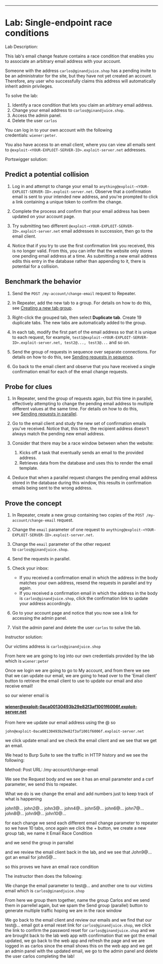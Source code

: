 
---

# Lab: Single-endpoint race conditions

Lab Description:

This lab's email change feature contains a race condition that enables you to associate an arbitrary email address with your account.

Someone with the address `carlos@ginandjuice.shop` has a pending invite to be an administrator for the site, but they have not yet created an account. Therefore, any user who successfully claims this address will automatically inherit admin privileges.

To solve the lab:

1. Identify a race condition that lets you claim an arbitrary email address.
2. Change your email address to `carlos@ginandjuice.shop`.
3. Access the admin panel.
4. Delete the user `carlos`

You can log in to your own account with the following credentials: `wiener:peter`.

You also have access to an email client, where you can view all emails sent to `@exploit-<YOUR-EXPLOIT-SERVER-ID>.exploit-server.net` addresses.


Portswigger solution:

## Predict a potential collision

1. Log in and attempt to change your email to `anything@exploit-<YOUR-EXPLOIT-SERVER-ID>.exploit-server.net`. Observe that a confirmation email is sent to your intended new address, and you're prompted to click a link containing a unique token to confirm the change.
    
2. Complete the process and confirm that your email address has been updated on your account page.
    
3. Try submitting two different `@exploit-<YOUR-EXPLOIT-SERVER-ID>.exploit-server.net` email addresses in succession, then go to the email client.
    
4. Notice that if you try to use the first confirmation link you received, this is no longer valid. From this, you can infer that the website only stores one pending email address at a time. As submitting a new email address edits this entry in the database rather than appending to it, there is potential for a collision.
    

## Benchmark the behavior

1. Send the `POST /my-account/change-email` request to Repeater.
    
2. In Repeater, add the new tab to a group. For details on how to do this, see [Creating a new tab group](https://portswigger.net/burp/documentation/desktop/tools/repeater/groups#creating-a-new-tab-group).
    
3. Right-click the grouped tab, then select **Duplicate tab**. Create 19 duplicate tabs. The new tabs are automatically added to the group.
4. In each tab, modify the first part of the email address so that it is unique to each request, for example, `test1@exploit-<YOUR-EXPLOIT-SERVER-ID>.exploit-server.net, test2@..., test3@...` and so on.
    
5. Send the group of requests in sequence over separate connections. For details on how to do this, see [Sending requests in sequence](https://portswigger.net/burp/documentation/desktop/tools/repeater/send-group#sending-requests-in-sequence).
    
6. Go back to the email client and observe that you have received a single confirmation email for each of the email change requests.
    

## Probe for clues

1. In Repeater, send the group of requests again, but this time in parallel, effectively attempting to change the pending email address to multiple different values at the same time. For details on how to do this, see [Sending requests in parallel](https://portswigger.net/burp/documentation/desktop/tools/repeater/send-group#sending-requests-in-parallel).
    
2. Go to the email client and study the new set of confirmation emails you've received. Notice that, this time, the recipient address doesn't always match the pending new email address.
    
3. Consider that there may be a race window between when the website:
    
    1. Kicks off a task that eventually sends an email to the provided address.
    2. Retrieves data from the database and uses this to render the email template.
4. Deduce that when a parallel request changes the pending email address stored in the database during this window, this results in confirmation emails being sent to the wrong address.
    

## Prove the concept

1. In Repeater, create a new group containing two copies of the `POST /my-account/change-email` request.
    
2. Change the `email` parameter of one request to `anything@exploit-<YOUR-EXPLOIT-SERVER-ID>.exploit-server.net`.
    
3. Change the `email` parameter of the other request to `carlos@ginandjuice.shop`.
    
4. Send the requests in parallel.
    
5. Check your inbox:
    
    - If you received a confirmation email in which the address in the body matches your own address, resend the requests in parallel and try again.
    - If you received a confirmation email in which the address in the body is `carlos@ginandjuice.shop`, click the confirmation link to update your address accordingly.
6. Go to your account page and notice that you now see a link for accessing the admin panel.
    
7. Visit the admin panel and delete the user `carlos` to solve the lab.


Instructor solution:

Our victims address is `carlos@ginandjuice.shop`

From here we are going to log into our own credentials provided by the lab which is `wiener:peter`

Once we login we are going to go to My account, and from there we see that we can update our email, we are going to head over to the 'Email client' button to retrieve the email client to use to update our email and also receive email!

so our wiener email is 
#### wiener@exploit-0aca00130493b29e82f3af1001f6006f.exploit-server.net



From here we update our email address using the @ so

`john@exploit-0aca00130493b29e82f3af1001f6006f.exploit-server.net`

we click update email and we check the email client and we see that we get an email.

We head to Burp Suite to see the traffic in HTTP history and we see the following:

Method: Post
URL: /my-account/change-email

We see the Request body and we see it has an email parameter and a csrf parameter, we send this to repeater.

What we do is we change the email and add numbers just to keep track of what is happening

john1@...
john2@...
john3@...
john4@...
john5@...
john6@...
john7@...
john8@...
john9@...
john10@...

for each change we send each different email change parameter to repeater so we have 10 tabs, once again we click the + button, we create a new group tab, we name it Email Race Condition

and we send the group in parrallel

and we review the email client back in the lab, and we see that John9@... got an email for john5@...

so this proves we have an email race condition

The instructor then does the following:

We change the email parameter to test@... and another one to our victims email which is 
`carlos@ginandjuice.shop`

From here we group them together, name the group Carlos and we send them in parrellel again, but we spam the Send group (parallel) button to generate multiple traffic hoping we are in the race window

We go back to the email client and review our emails and we find that our test@... email got a email reset link for `carlos@ginandjuice.shop`, we click the link to confirm the password reset for `carlos@ginandjuice.shop` and we are brought back to the lab web app with confirmation that we got the email updated, we go back to the web app and refresh the page and we are logged in as carlos since the email shows this on the web app and we get an admin panel with the updated email, we go to the admin panel and delete the user carlos completing the lab!
